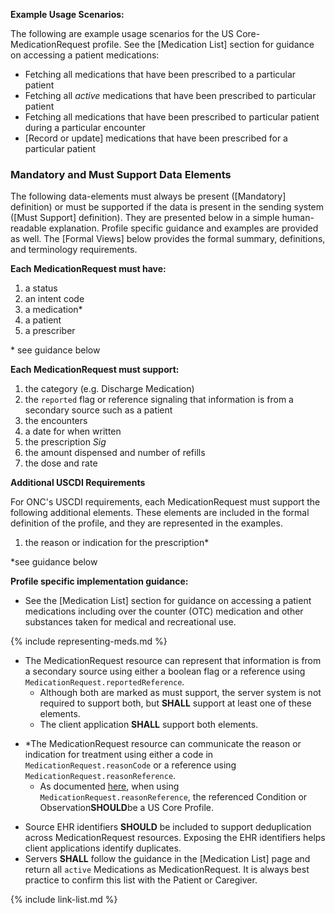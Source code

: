 
**Example Usage Scenarios:**

The following are example usage scenarios for the US Core-MedicationRequest
profile. See the [Medication List] section for guidance on accessing a patient medications:

-   Fetching all medications that have been prescribed to a particular patient
-   Fetching all *active* medications that have been prescribed to  particular patient
-   Fetching all medications that have been prescribed to particular patient during a particular encounter
-  [Record or update]  medications that have been prescribed for a particular
    patient

### Mandatory and Must Support Data Elements


The following data-elements must always be present ([Mandatory] definition) or must be supported if the data is present in the sending system ([Must Support] definition). They are presented below in a simple human-readable explanation.  Profile specific guidance and examples are provided as well.  The [Formal Views] below provides the  formal summary, definitions, and  terminology requirements.  

**Each MedicationRequest must have:**

1.  a status
1.  an intent code
1.  a medication*
1.  a patient
1.  a prescriber

\* see guidance below

**Each MedicationRequest must support:**

1. the category  (e.g. Discharge Medication)
1. the `reported` flag  or reference signaling that information is from a secondary source such as a patient
1. the encounters
1. a date for when written
1. the prescription *Sig*
1. the amount dispensed and number of refills
1. the dose and rate


**Additional USCDI Requirements**

For ONC's USCDI requirements, each MedicationRequest must support the following additional elements. These elements are included in the formal definition of the profile, and they are represented in the examples.

1. the reason or indication for the prescription*

\*see guidance below


**Profile specific implementation guidance:**

* See the [Medication List] section for guidance on accessing a patient medications including over the counter (OTC) medication and other substances taken for medical and recreational use.

{% include representing-meds.md %}

* The MedicationRequest resource can represent that information is from a secondary source using either a boolean flag or a reference using `MedicationRequest.reportedReference`.
   *  Although both are marked as must support, the server system is not required to support both, but **SHALL** support at least one of these elements.
   *  The client application **SHALL** support both elements.

- \*The MedicationRequest resource can communicate the reason or indication for treatment using either a code in `MedicationRequest.reasonCode` or a reference using `MedicationRequest.reasonReference`.
  - <span class="bg-success" markdown="1">As documented [here](general-guidance.html#referencing-us-core-profiles), when using  `MedicationRequest.reasonReference`, the referenced Condition or Observation**SHOULD**be a US Core Profile.</span><!-- new-content -->
  
* Source EHR identifiers **SHOULD** be included to support deduplication across MedicationRequest resources. Exposing the EHR identifiers helps client applications identify duplicates.
* Servers **SHALL** follow the guidance in the [Medication List] page  and return all `active` Medications as MedicationRequest. It is always best practice to confirm this list with the Patient or Caregiver.

{% include link-list.md %}
